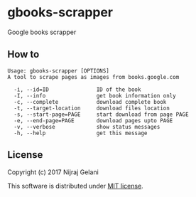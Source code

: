# gbooks-scrapper

Google books scrapper

## How to

```
Usage: gbooks-scrapper [OPTIONS]
A tool to scrape pages as images from books.google.com

  -i, --id=ID               ID of the book
  -I, --info                get book information only
  -c, --complete            download complete book
  -t, --target-location     download files location
  -s, --start-page=PAGE     start download from page PAGE
  -e, --end-page=PAGE       download pages upto PAGE
  -v, --verbose             show status messages
  -h, --help                get this message
```

## License

Copyright (c) 2017 Nijraj Gelani

This software is distributed under [MIT license](http://www.opensource.org/licenses/mit-license.php).